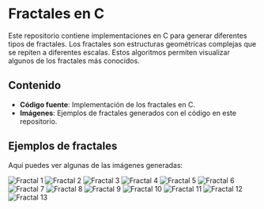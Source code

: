 # Fractales en C

Este repositorio contiene implementaciones en C para generar diferentes tipos de fractales. Los fractales son estructuras geométricas complejas que se repiten a diferentes escalas. Estos algoritmos permiten visualizar algunos de los fractales más conocidos.

## Contenido

- **Código fuente**: Implementación de los fractales en C.
- **Imágenes**: Ejemplos de fractales generados con el código en este repositorio.

## Ejemplos de fractales

Aquí puedes ver algunas de las imágenes generadas:

![Fractal 1](Imagenes/fractal_1.jpg)
![Fractal 2](Imagenes/fractal_2.jpg)
![Fractal 3](Imagenes/fractal_3.jpg)
![Fractal 4](Imagenes/fractal_4.jpg)
![Fractal 5](Imagenes/fractal_5.jpg)
![Fractal 6](Imagenes/fractal_6.jpg)
![Fractal 7](Imagenes/fractal_7.jpg)
![Fractal 8](Imagenes/fractal_8.jpg)
![Fractal 9](Imagenes/fractal_9.jpg)
![Fractal 10](Imagenes/fractal_10.jpg)
![Fractal 11](Imagenes/fractal_11.jpg)
![Fractal 12](Imagenes/fractal_12.jpg)
![Fractal 13](Imagenes/fractal_13.jpg)
